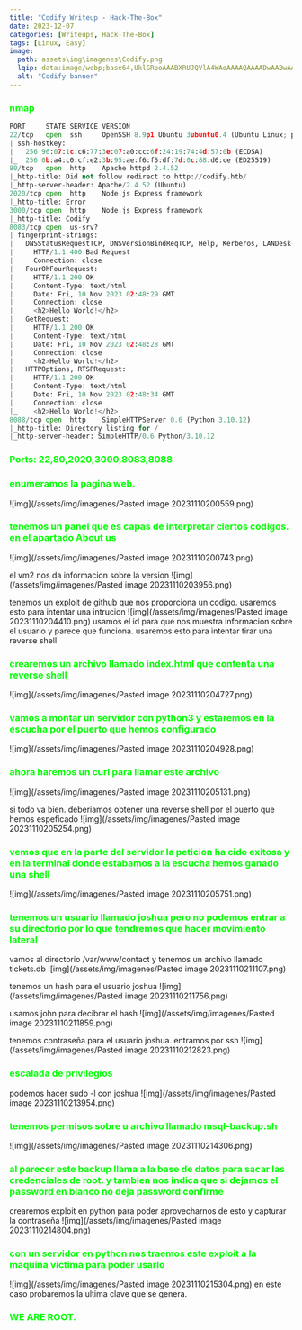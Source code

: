 ```yaml
---
title: "Codify Writeup - Hack-The-Box"
date: 2023-12-07
categories: [Writeups, Hack-The-Box]
tags: [Linux, Easy]
image: 
  path: assets\img\imagenes\Codify.png
  lqip: data:image/webp;base64,UklGRpoAAABXRUJQVlA4WAoAAAAQAAAADwAABwAAQUxQSDIAAAARL0AmbZurmr57yyIiqE8oiG0bejIYEQTgqiDA9vqnsUSI6H+oAERp2HZ65qP/VIAWAFZQOCBCAAAA8AEAnQEqEAAIAAVAfCWkAALp8sF8rgRgAP7o9FDvMCkMde9PK7euH5M1m6VWoDXf2FkP3BqV0ZYbO6NA/VFIAAAA
  alt: "Codify banner"
---
```

<style>
  h3 {
    color: #00FF00; /* Puedes cambiar "blue" por cualquier color que desees */
  }
</style>
### nmap

```python
PORT     STATE SERVICE VERSION
22/tcp   open  ssh     OpenSSH 8.9p1 Ubuntu 3ubuntu0.4 (Ubuntu Linux; protocol 2.0)
| ssh-hostkey: 
|   256 96:07:1c:c6:77:3e:07:a0:cc:6f:24:19:74:4d:57:0b (ECDSA)
|_  256 0b:a4:c0:cf:e2:3b:95:ae:f6:f5:df:7d:0c:88:d6:ce (ED25519)
80/tcp   open  http    Apache httpd 2.4.52
|_http-title: Did not follow redirect to http://codify.htb/
|_http-server-header: Apache/2.4.52 (Ubuntu)
2020/tcp open  http    Node.js Express framework
|_http-title: Error
3000/tcp open  http    Node.js Express framework
|_http-title: Codify
8083/tcp open  us-srv?
| fingerprint-strings: 
|   DNSStatusRequestTCP, DNSVersionBindReqTCP, Help, Kerberos, LANDesk-RC, LDAPBindReq, LDAPSearchReq, LPDString, RPCCheck, SIPOptions, SMBProgNeg, SSLSessionReq, TLSSessionReq, TerminalServerCookie, X11Probe: 
|     HTTP/1.1 400 Bad Request
|     Connection: close
|   FourOhFourRequest: 
|     HTTP/1.1 200 OK
|     Content-Type: text/html
|     Date: Fri, 10 Nov 2023 02:48:29 GMT
|     Connection: close
|     <h2>Hello World!</h2>
|   GetRequest: 
|     HTTP/1.1 200 OK
|     Content-Type: text/html
|     Date: Fri, 10 Nov 2023 02:48:28 GMT
|     Connection: close
|     <h2>Hello World!</h2>
|   HTTPOptions, RTSPRequest: 
|     HTTP/1.1 200 OK
|     Content-Type: text/html
|     Date: Fri, 10 Nov 2023 02:48:34 GMT
|     Connection: close
|_    <h2>Hello World!</h2>
8088/tcp open  http    SimpleHTTPServer 0.6 (Python 3.10.12)
|_http-title: Directory listing for /
|_http-server-header: SimpleHTTP/0.6 Python/3.10.12
```
### Ports: 22,80,2020,3000,8083,8088

### enumeramos la pagina web.
![img](/assets/img/imagenes/Pasted image 20231110200559.png)

### tenemos un panel que es capas de interpretar ciertos codigos. en el apartado About us

![img](/assets/img/imagenes/Pasted image 20231110200743.png)

el vm2 nos da informacion sobre la version 
![img](/assets/img/imagenes/Pasted image 20231110203956.png)

tenemos un exploit de github que nos proporciona un codigo. usaremos esto para intentar una intrucion
![img](/assets/img/imagenes/Pasted image 20231110204410.png)
usamos el id para que nos muestra informacion sobre el usuario y parece que funciona. usaremos esto para intentar tirar una reverse shell

### crearemos un archivo llamado index.html que contenta una reverse shell

![img](/assets/img/imagenes/Pasted image 20231110204727.png)

### vamos a montar un servidor con python3 y estaremos en la escucha por el puerto que hemos configurado

![img](/assets/img/imagenes/Pasted image 20231110204928.png)

### ahora haremos un curl para llamar este archivo

![img](/assets/img/imagenes/Pasted image 20231110205131.png)

si todo va bien. deberiamos obtener una reverse shell por el puerto que hemos espeficado
![img](/assets/img/imagenes/Pasted image 20231110205254.png)

### vemos que en la parte del servidor la peticion ha cido exitosa y en la terminal donde estabamos a la escucha hemos ganado una shell

![img](/assets/img/imagenes/Pasted image 20231110205751.png)

### tenemos un usuario llamado joshua pero no podemos entrar a su directorio por lo que tendremos que hacer movimiento lateral
vamos al directorio /var/www/contact y tenemos un archivo llamado tickets.db
![img](/assets/img/imagenes/Pasted image 20231110211107.png)

tenemos un hash para el usuario joshua 
![img](/assets/img/imagenes/Pasted image 20231110211756.png)

usamos john para decibrar el hash
![img](/assets/img/imagenes/Pasted image 20231110211859.png)

tenemos contraseña para el usuario joshua. entramos por ssh
![img](/assets/img/imagenes/Pasted image 20231110212823.png)

### escalada de privilegios
podemos hacer sudo -l con joshua
![img](/assets/img/imagenes/Pasted image 20231110213954.png)

### tenemos permisos sobre u archivo llamado msql-backup.sh

![img](/assets/img/imagenes/Pasted image 20231110214306.png)

### al parecer este backup llama a la base de datos para sacar las credenciales de root. y tambien nos indica que si dejamos el password en blanco no deja password confirme

crearemos exploit en python para poder aprovecharnos de esto y capturar la contraseña
![img](/assets/img/imagenes/Pasted image 20231110214804.png)

### con un servidor en python nos traemos este exploit a la maquina victima para poder usarlo

![img](/assets/img/imagenes/Pasted image 20231110215304.png)
en este caso probaremos la ultima clave que se genera.

### WE ARE ROOT.
